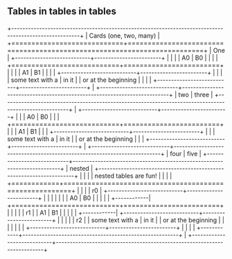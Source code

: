 ## Tables in tables in tables

+------------------------------------------------------------------------------------------------------+
| Cards (one, two, many)                                                                               |
+============================+=========================================================================+
| One                        | +---------------------------+------------------------+                  |
|                            | | A0                        | B0                     |                  |
|                            | +===========================+========================+                  |
|                            | | A1                        | B1                     |                  |
|                            | +---------------------------+------------------------+                  |
|                            | | some text with a \| in it | \| or at the beginning |                  |
|                            | +---------------------------+------------------------+                  |
+----------------------------+-------------------------------------------------------------------------+
| two                        | three                                                                   |
+------------------------------------------------------------------------------------------------------+
| +---------------------------+------------------------+                                               |
| | A0                        | B0                     |                                               |
| +===========================+========================+                                               |
| | A1                        | B1                     |                                               |
| +---------------------------+------------------------+                                               |
| | some text with a \| in it | \| or at the beginning |                                               |
| +---------------------------+------------------------+                                               |
+----------------------------+-------------------------------------------------------------------------+
| four                       | five                                                                    |
+----------------------------+-------------------------------------------------------------------------+
| nested                     | +---------------------------------------------------------------------+ |
|                            | | nested tables are fun!                                              | |
|                            | +============+========================================================+ |
|                            | | r0         | +---------------------------+------------------------+ | |
|                            | |            | | A0                        | B0                     | | |
|                            | +------------| +===========================+========================+ | |
|                            | | r1         | | A1                        | B1                     | | |
|                            | +------------| +---------------------------+------------------------+ | |
|                            | | r2         | | some text with a \| in it | \| or at the beginning | | |
|                            | |            | +---------------------------+------------------------+ | |
|                            | +------------+--------------------------------------------------------+ |
+----------------------------+-------------------------------------------------------------------------+
